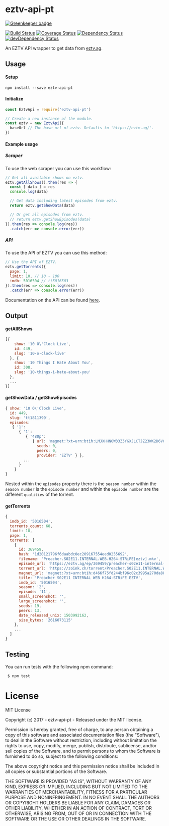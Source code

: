 # eztv-api-pt

[![Greenkeeper badge](https://badges.greenkeeper.io/ChrisAlderson/eztv-api-pt.svg)](https://greenkeeper.io/)

[![Build Status](https://travis-ci.org/ChrisAlderson/eztv-api-pt.svg?branch=master)](https://travis-ci.org/ChrisAlderson/eztv-api-pt)
[![Coverage Status](https://coveralls.io/repos/github/ChrisAlderson/eztv-api-pt/badge.svg?branch=master)](https://coveralls.io/github/ChrisAlderson/eztv-api-pt?branch=master)
[![Dependency Status](https://david-dm.org/ChrisAlderson/eztv-api-pt.svg)](https://david-dm.org/ChrisAlderson/eztv-api-pt)
[![devDependency Status](https://david-dm.org/ChrisAlderson/eztv-api-pt/dev-status.svg)](https://david-dm.org/ChrisAlderson/eztv-api-pt#info=devDependencies)

An EZTV API wrapper to get data from [eztv.ag](https://eztv.ag/).

## Usage

#### Setup

```
npm install --save eztv-api-pt
```

#### Initialize

```js
const EztvApi = require('eztv-api-pt')

// Create a new instance of the module.
const eztv = new EztvApi({
  baseUrl // The base url of eztv. Defaults to 'https://eztv.ag/'.
})
```

#### Example usage

##### Scraper

To use the web scraper you can use this workflow:

```js
// Get all available shows on eztv.
eztv.getAllShows().then(res => {
  const [ data ] = res
  console.log(data)

  // Get data including latest episodes from eztv.
  return eztv.getShowData(data)

  // Or get all episodes from eztv.
  // return eztv.getShowEpisodes(data)
}).then(res => console.log(res))
  .catch(err => console.error(err))
```

##### API 

To use the API of EZTV you can use this method:

```js
// Use the API of EZTV.
eztv.getTorrents({
  page: 1,
  limit: 10, // 10 - 100
  imdb: 5016504 // tt5016503
}).then(res => console.log(res))
  .catch(err => console.error(err))
```

Documentation on the API can be found [here](https://eztv.ag/api/).

## Output

#### getAllShows

```js
[{
    show: '10 O\'Clock Live',
    id: 449,
    slug: '10-o-clock-live'
  }, {
    show: '10 Things I Hate About You',
    id: 308,
    slug: '10-things-i-hate-about-you'
  },
  ...
}]
```

#### getShowData / getShowEpisodes

```js
{ show: '10 O\'Clock Live',
  id: 449,
  slug: 'tt1811399',
  episodes:
   { '1':
      { '1':
         { '480p':
            { url: 'magnet:?xt=urn:btih:LMJXHHNOW33Z3YGXJLCTJZ23WK2D6VO4&dn=10.OClock.Live.S01E01.WS.PDTV.XviD-PVR&tr=udp://tracker.openbittorrent.com:80&tr=udp://open.demonii.com:80&tr=udp://tracker.coppersurfer.tk:80&tr=udp://tracker.leechers-paradise.org:6969&tr=udp://exodus.desync.com:6969',
              seeds: 0,
              peers: 0,
              provider: 'EZTV' } },
        ...
      }
    }
}
```

Nested within the `episodes` property there is the `season number`
within the `season number` is the `episode number` and within the
`episode number` are the different `qualities` of the torrent.

#### getTorrents

```js
{
  imdb_id: '5016504',
  torrents_count: 68,
  limit: 10,
  page: 1,
  torrents: [
    {
      id: 369459,
      hash: '1d20121796f6daabdc0ec209167554eed0255692',
      filename: 'Preacher.S02E11.INTERNAL.WEB.H264-STRiFE[eztv].mkv',
      episode_url: 'https://eztv.ag/ep/369459/preacher-s02e11-internal-web-h264-strife/',
      torrent_url: 'https://zoink.ch/torrent/Preacher.S02E11.INTERNAL.WEB.H264-STRiFE[eztv].mkv.torrent',
      magnet_url: 'magnet:?xt=urn:btih:d466f75fd244bf96c02c3995a270da88087d55ae&dn=Preacher.S02E11.INTERNAL.WEB.H264-STRiFE%5Brartv%5D&tr=http%3A%2F%2Ftracker.trackerfix.com%3A80%2Fannounce&tr=udp%3A%2F%2F9.rarbg.me%3A2710&tr=udp%3A%2F%2F9.rarbg.to%3A2710&tr=udp%3A%2F%2Fopen.demonii.com%3A1337%2Fannounce',
      title: 'Preacher S02E11 INTERNAL WEB H264-STRiFE EZTV',
      imdb_id: '5016504',
      season: '2',
      episode: '11',
      small_screenshot: '',
      large_screenshot: '',
      seeds: 19,
      peers: 13,
      date_released_unix: 1503992162,
      size_bytes: '2616073115'
    },
    ...
  ]
}

```

## Testing

You can run tests with the following npm command:

```
 $ npm test
```

# License

MIT License

Copyright (c) 2017 - eztv-api-pt - Released under the MIT license.

Permission is hereby granted, free of charge, to any person obtaining a copy
of this software and associated documentation files (the "Software"), to deal
in the Software without restriction, including without limitation the rights
to use, copy, modify, merge, publish, distribute, sublicense, and/or sell
copies of the Software, and to permit persons to whom the Software is
furnished to do so, subject to the following conditions:

The above copyright notice and this permission notice shall be included in all
copies or substantial portions of the Software.

THE SOFTWARE IS PROVIDED "AS IS", WITHOUT WARRANTY OF ANY KIND, EXPRESS OR
IMPLIED, INCLUDING BUT NOT LIMITED TO THE WARRANTIES OF MERCHANTABILITY,
FITNESS FOR A PARTICULAR PURPOSE AND NONINFRINGEMENT. IN NO EVENT SHALL THE
AUTHORS OR COPYRIGHT HOLDERS BE LIABLE FOR ANY CLAIM, DAMAGES OR OTHER
LIABILITY, WHETHER IN AN ACTION OF CONTRACT, TORT OR OTHERWISE, ARISING FROM,
OUT OF OR IN CONNECTION WITH THE SOFTWARE OR THE USE OR OTHER DEALINGS IN THE
SOFTWARE.
